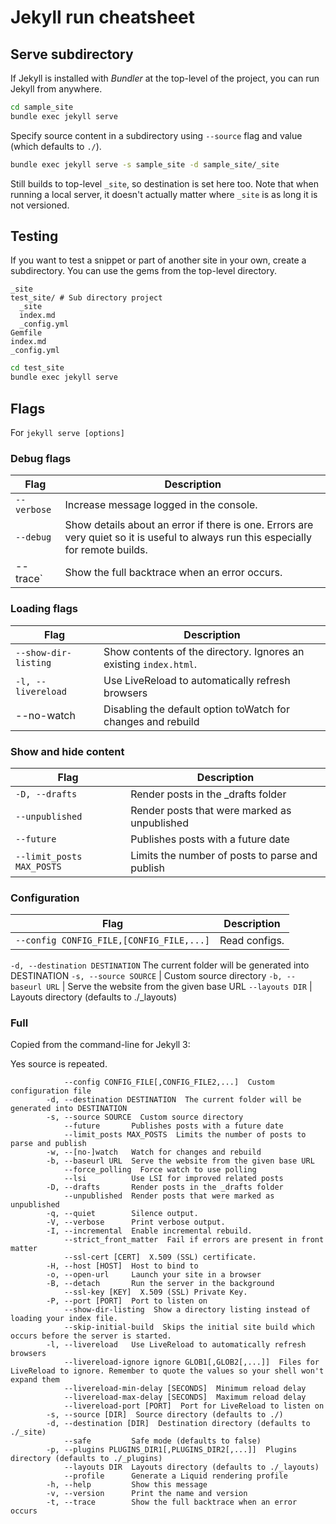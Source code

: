 # Jekyll run cheatsheet


## Serve subdirectory

If Jekyll is installed with *Bundler* at the top-level of the project, you can run Jekyll from anywhere.

```sh
cd sample_site
bundle exec jekyll serve
```

Specify source content in a subdirectory using `--source` flag  and value (which defaults to `./`). 

```sh
bundle exec jekyll serve -s sample_site -d sample_site/_site
```

Still builds to top-level `_site`, so destination is set here too. Note that when running a local server, it doesn't actually matter where `_site` is as long it is not versioned.


## Testing

If you want to test a snippet or part of another site in your own, create a subdirectory. You can use the gems from the top-level directory.
```
_site
test_site/ # Sub directory project
  _site
  index.md
  _config.yml
Gemfile
index.md
_config.yml
```

```sh
cd test_site
bundle exec jekyll serve
```

## Flags

For `jekyll serve [options]`


### Debug flags

Flag | Description
--- | ---
`--verbose` | Increase message logged in the console.
`--debug` | Show details about an error if there is one. Errors are very quiet so it is useful to always run this especially for remote builds.
--trace` | Show the full backtrace when an error occurs.

### Loading flags

Flag | Description
--- | ---
`--show-dir-listing` | Show contents of the directory. Ignores an existing `index.html`.
`-l, --livereload` | Use LiveReload to automatically refresh browsers
--no-watch | Disabling the default option toWatch for changes and rebuild

### Show and hide content

Flag | Description
--- | ---
`-D, --drafts` | Render posts in the _drafts folder
`--unpublished ` | Render posts that were marked as unpublished
`--future`  |  Publishes posts with a future date
`--limit_posts MAX_POSTS` | Limits the number of posts to parse and publish

### Configuration

Flag | Description
--- | ---
`--config CONFIG_FILE,[CONFIG_FILE,...]` | Read configs.
`-d, --destination DESTINATION`  The current folder will be generated into DESTINATION
`-s, --source SOURCE` |  Custom source directory
`-b, --baseurl URL` |  Serve the website from the given base URL
`--layouts DIR` |  Layouts directory (defaults to ./_layouts)
      
### Full
  
Copied from the command-line for Jekyll 3:

Yes source is repeated.

```
            --config CONFIG_FILE[,CONFIG_FILE2,...]  Custom configuration file
        -d, --destination DESTINATION  The current folder will be generated into DESTINATION
        -s, --source SOURCE  Custom source directory
            --future       Publishes posts with a future date
            --limit_posts MAX_POSTS  Limits the number of posts to parse and publish
        -w, --[no-]watch   Watch for changes and rebuild
        -b, --baseurl URL  Serve the website from the given base URL
            --force_polling  Force watch to use polling
            --lsi          Use LSI for improved related posts
        -D, --drafts       Render posts in the _drafts folder
            --unpublished  Render posts that were marked as unpublished
        -q, --quiet        Silence output.
        -V, --verbose      Print verbose output.
        -I, --incremental  Enable incremental rebuild.
            --strict_front_matter  Fail if errors are present in front matter
            --ssl-cert [CERT]  X.509 (SSL) certificate.
        -H, --host [HOST]  Host to bind to
        -o, --open-url     Launch your site in a browser
        -B, --detach       Run the server in the background
            --ssl-key [KEY]  X.509 (SSL) Private Key.
        -P, --port [PORT]  Port to listen on
            --show-dir-listing  Show a directory listing instead of loading your index file.
            --skip-initial-build  Skips the initial site build which occurs before the server is started.
        -l, --livereload   Use LiveReload to automatically refresh browsers
            --livereload-ignore ignore GLOB1[,GLOB2[,...]]  Files for LiveReload to ignore. Remember to quote the values so your shell won't expand them
            --livereload-min-delay [SECONDS]  Minimum reload delay
            --livereload-max-delay [SECONDS]  Maximum reload delay
            --livereload-port [PORT]  Port for LiveReload to listen on
        -s, --source [DIR]  Source directory (defaults to ./)
        -d, --destination [DIR]  Destination directory (defaults to ./_site)
            --safe         Safe mode (defaults to false)
        -p, --plugins PLUGINS_DIR1[,PLUGINS_DIR2[,...]]  Plugins directory (defaults to ./_plugins)
            --layouts DIR  Layouts directory (defaults to ./_layouts)
            --profile      Generate a Liquid rendering profile
        -h, --help         Show this message
        -v, --version      Print the name and version
        -t, --trace        Show the full backtrace when an error occurs
```
<!--stackedit_data:
eyJoaXN0b3J5IjpbMTU1MzY3MTMzOV19
-->